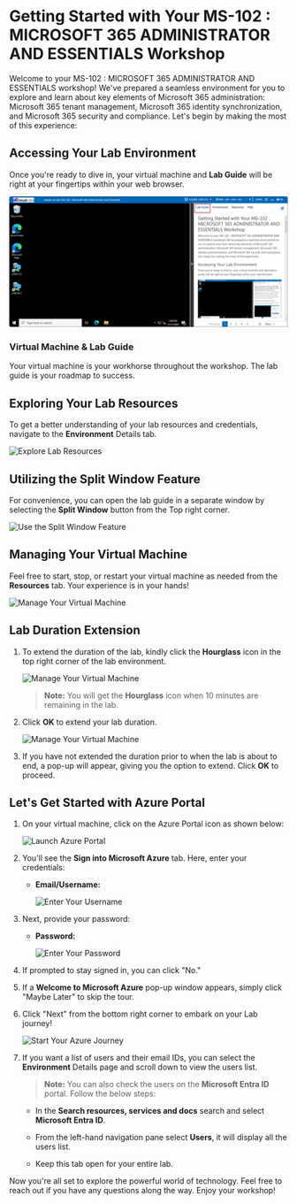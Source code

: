 # Getting Started with Your MS-102 : MICROSOFT 365 ADMINISTRATOR AND ESSENTIALS Workshop
 
Welcome to your MS-102 : MICROSOFT 365 ADMINISTRATOR AND ESSENTIALS workshop! We've prepared a seamless environment for you to explore and learn about key elements of Microsoft 365 administration: Microsoft 365 tenant management, Microsoft 365 identity synchronization, and Microsoft 365 security and compliance. Let's begin by making the most of this experience:
 
## Accessing Your Lab Environment
 
Once you're ready to dive in, your virtual machine and **Lab Guide** will be right at your fingertips within your web browser.
 
![Enter Your Password](../Images/gettingstarted1.png) 

### Virtual Machine & Lab Guide
 
Your virtual machine is your workhorse throughout the workshop. The lab guide is your roadmap to success.
 
## Exploring Your Lab Resources
 
To get a better understanding of your lab resources and credentials, navigate to the **Environment** Details tab.
 
![Explore Lab Resources](../Images/image-02.png)

## Utilizing the Split Window Feature
 
For convenience, you can open the lab guide in a separate window by selecting the **Split Window** button from the Top right corner.
 
![Use the Split Window Feature](../Images/image-03.png)
 
## Managing Your Virtual Machine
 
Feel free to start, stop, or restart your virtual machine as needed from the **Resources** tab. Your experience is in your hands!
 
![Manage Your Virtual Machine](../Images/image-04.png)
 
## **Lab Duration Extension**

1. To extend the duration of the lab, kindly click the **Hourglass** icon in the top right corner of the lab environment. 

    ![Manage Your Virtual Machine](../Images/gext.png)

    >**Note:** You will get the **Hourglass** icon when 10 minutes are remaining in the lab.

2. Click **OK** to extend your lab duration.
 
   ![Manage Your Virtual Machine](../Images/gext2.png)

3. If you have not extended the duration prior to when the lab is about to end, a pop-up will appear, giving you the option to extend. Click **OK** to proceed.

## Let's Get Started with Azure Portal
 
1. On your virtual machine, click on the Azure Portal icon as shown below:
 
    ![Launch Azure Portal](../Images/image-05.png)

2. You'll see the **Sign into Microsoft Azure** tab. Here, enter your credentials:
 
   - **Email/Username:** <inject key="AzureAdUserEmail"></inject>
 
        ![Enter Your Username](../Images/user.png)
 
3. Next, provide your password:
 
   - **Password:** <inject key="AzureAdUserPassword"></inject>
 
        ![Enter Your Password](../Images/user1.png)

4. If prompted to stay signed in, you can click "No."
 
5. If a **Welcome to Microsoft Azure** pop-up window appears, simply click "Maybe Later" to skip the tour.

6. Click "Next" from the bottom right corner to embark on your Lab journey!
 
     ![Start Your Azure Journey](../Images/image-06.png)

7. If you want a list of users and their email IDs, you can select the **Environment** Details page and scroll down to view the users list. 

    >**Note:** You can also check the users on the **Microsoft Entra ID** portal. Follow the below steps:

    - In the **Search resources, services and docs** search and select **Microsoft Entra ID**.

    - From the left-hand navigation pane select **Users**, it will display all the users list.

    - Keep this tab open for your entire lab.
 
Now you're all set to explore the powerful world of technology. Feel free to reach out if you have any questions along the way. Enjoy your workshop!

